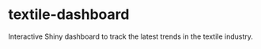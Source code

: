 # textile-dashboard
Interactive Shiny dashboard to track the latest trends in the textile industry.
